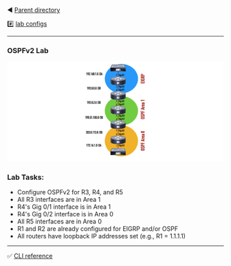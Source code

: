 ◀️ [Parent directory](../) 

#️⃣ [lab configs](./ospfv2.yaml)

---

### OSPFv2 Lab

![Lab topology](https://github.com/tech-zero/assets/blob/main/images/ospfv2.png)

### Lab Tasks:
- Configure OSPFv2 for R3, R4, and R5
- All R3 interfaces are in Area 1
- R4's Gig 0/1 interface is in Area 1
- R4's Gig 0/2 interface is in Area 0
- All R5 interfaces are in Area 0
- R1 and R2 are already configured for EIGRP and/or OSPF
- All routers have loopback IP addresses set (e.g., R1 = 1.1.1.1)

---

:white_check_mark: [CLI reference](https://github.com/tech-zero/assets/blob/main/solutions/ospf1.md)
